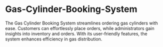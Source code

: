 # Gas-Cylinder-Booking-System
The Gas Cylinder Booking System streamlines ordering gas cylinders with ease. Customers can effortlessly place orders, while administrators gain insights into inventory and orders. With its user-friendly features, the system enhances efficiency in gas distribution.
